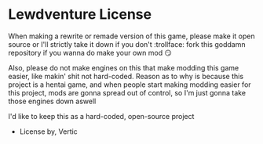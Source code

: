 # Lewdventure License

When making a rewrite or remade version of this game, please make it open source or I'll strictly take it down if you don't :trollface: fork this goddamn repository if you wanna do make your own mod :smirk:

Also, please do not make engines on this that make modding this game easier, like makin' shit not hard-coded. Reason as to why is because this project is a hentai game, and when people start making modding easier for this project, mods are gonna spread out of control, so I'm just gonna take those engines down aswell

I'd like to keep this as a hard-coded, open-source project

- License by, Vertic
